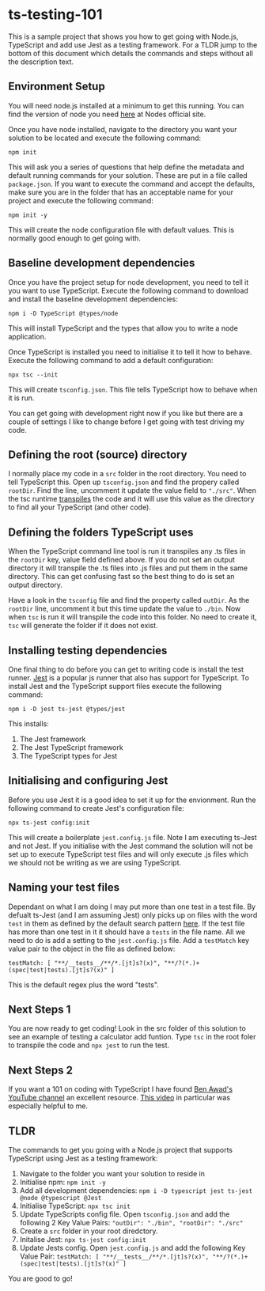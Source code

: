 # ts-testing-101
This is a sample project that shows you how to get going with Node.js, TypeScript and add use Jest as a testing framework. For a TLDR jump to the bottom of this document which details the commands and steps without all the description text.

## Environment Setup
You will need node.js installed at a minimum to get this running. You can find the version of node you need [here](https://nodejs.org/) at Nodes official site.

Once you have node installed, navigate to the directory you want your solution to be located and execute the following command:

`npm init`

This will ask you a series of questions that help define the metadata and default running commands for your solution. These are put in a file called `package.json`. If you want to execute the command and accept the defaults, make sure you are in the folder that has an acceptable name for your project and execute the following command:

`npm init -y`

This will create the node configuration file with default values. This is normally good enough to get going with.

## Baseline development dependencies

Once you have the project setup for node development, you need to tell it you want to use TypeScript. Execute the following command to download and install the baseline development dependencies:

`npm i -D TypeScript @types/node`

This will install TypeScript and the types that allow you to write a node application.

Once TypeScript is installed you need to initialise it to tell it how to behave. Execute the following command to add a default configuration:

`npx tsc --init`

This will create `tsconfig.json`. This file tells TypeScript how to behave when it is run. 

You can get going with development right now if you like but there are a couple of settings I like to change before I get going with test driving my code.

## Defining the root (source) directory

I normally place my code in a `src` folder in the root directory. You need to tell TypeScript this. Open up `tsconfig.json` and find the propery called `rootDir`. Find the line, uncomment it update the value field to `"./src"`. When the tsc runtime [transpiles](https://en.wikipedia.org/wiki/Source-to-source_compiler) the code and it will use this value as the directory to find all your TypeScript (and other code). 

## Defining the folders TypeScript uses

When the TypeScript command line tool is run it transpiles any .ts files in the `rootDir` key, value field defined above. If you do not set an output directory it will transpile the .ts files into .js files and put them in the same directory. This can get confusing fast so the best thing to do is set an output directory. 

Have a look in the `tsconfig` file and find the property called `outDir`. As the `rootDir` line, uncomment it but this time update the value to `./bin`. Now when `tsc` is run it will transpile the code into this folder. No need to create it, `tsc` will generate the folder if it does not exist.

## Installing testing dependencies

One final thing to do before you can get to writing code is install the test runner. [Jest](https://Jestjs.io) is a popular js runner that also has support for TypeScript. To install Jest and the TypeScript support files execute the following command:

`npm i -D jest ts-jest @types/jest`

This installs:
1. The Jest framework
2. The Jest TypeScript framework
3. The TypeScript types for Jest

## Initialising and configuring Jest

Before you use Jest it is a good idea to set it up for the envionment. Run the following command to create Jest's configuration file:

`npx ts-jest config:init`

This will create a boilerplate `jest.config.js` file. Note I am executing ts-Jest and not Jest. If you initialise with the Jest command the solution will not be set up to execute TypeScript test files and will only execute .js files which we should not be writing as we are using TypeScript.

## Naming your test files

Dependant on what I am doing I may put more than one test in a test file. By defualt ts-Jest (and I am assuming Jest) only picks up on files with the word `test` in them as defined by the default search pattern [here](https://Jestjs.io/docs/en/configuration#testmatch-arraystring). If the test file has more than one test in it it should have a `tests` in the file name. All we need to do is add a setting to the `jest.config.js` file. Add a `testMatch` key value pair to the object in the file as defined below:

`testMatch: [ "**/__tests__/**/*.[jt]s?(x)", "**/?(*.)+(spec|test|tests).[jt]s?(x)" ]`

This is the default regex plus the word "tests".

## Next Steps 1

You are now ready to get coding! Look in the src folder of this solution to see an example of testing a calculator add funtion. Type `tsc` in the root foler to transpile the code and `npx jest` to run the test.

## Next Steps 2

If you want a 101 on coding with TypeScript I have found [Ben Awad's YouTube channel](https://www.youtube.com/channel/UC-8QAzbLcRglXeN_MY9blyw) an excellent resource. [This video](https://www.youtube.com/watch?v=1UcLoOD1lRM&list=LLP-BffksU59nSrEAbB1TMtw&index=8&t=0s) in particular was especially helpful to me.

## TLDR
The commands to get you going with a Node.js project that supports TypeScript using Jest as a testing framework:

1. Navigate to the folder you want your solution to reside in
2. Initialise npm: `npm init -y`
3. Add all development dependencies: `npm i -D typescript jest ts-jest @node @typescript @Jest`
4. Initialise TypeScript: `npx tsc init`
5. Update TypeScripts config file. Open `tsconfig.json` and add the following 2 Key Value Pairs: 
    `"outDir": "./bin", "rootDir": "./src"`
6. Create a `src` folder in your root diredctory.
7. Initalise Jest: `npx ts-jest config:init`
8. Update Jests config. Open `jest.config.js` and add the following Key Value Pair: `testMatch: [ "**/__tests__/**/*.[jt]s?(x)", "**/?(*.)+(spec|test|tests).[jt]s?(x)" ]`

You are good to go!